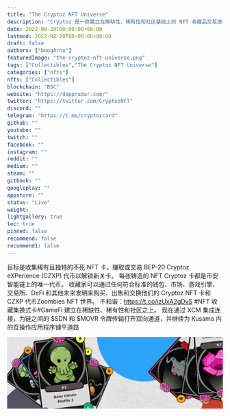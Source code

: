 ```yaml
---
title: "The Cryptoz NFT Universe"
description: "Cryptoz 是一款建立在稀缺性、稀有性和社区基础上的 NFT 收藏品交易游戏"
date: 2022-08-20T00:00:00+08:00
lastmod: 2022-08-20T00:00:00+08:00
draft: false
authors: ["boogArno"]
featuredImage: "the-cryptoz-nft-universe.png"
tags: ["Collectibles","The Cryptoz NFT Universe"]
categories: ["nfts"]
nfts: ["Collectibles"]
blockchain: "BSC"
website: "https://dappradar.com/"
twitter: "https://twitter.com/CryptozNFT"
discord: ""
telegram: "https://t.me/cryptozcard"
github: ""
youtube: ""
twitch: ""
facebook: ""
instagram: ""
reddit: ""
medium: ""
steam: ""
gitbook: ""
googleplay: ""
appstore: ""
status: "Live"
weight: 
lightgallery: true
toc: true
pinned: false
recommend: false
recommend1: false
---
```

目标是收集稀有且独特的不死 NFT 卡，赚取或交易 BEP-20 Cryptoz eXPerience (CZXP) 代币以解锁新关卡。 每张铸造的 NFT Cryptoz 卡都是币安智能链上的唯一代币。 收藏家可以通过任何符合标准的钱包、市场、游戏引擎、交易所、DeFi 和其他未来发明来购买、出售和交换他们的 Cryptoz NFT 卡和 CZXP 代币Zoombies NFT 世界。 不和谐：https://t.co/izUxA2gDvS
#NFT 收藏集换式卡#GameFi 建立在稀缺性、稀有性和社区之上。
现在通过 XCM 集成连接，为链之间的 $SDN 和 $MOVR 令牌传输打开双向通道，并继续为 Kusama 内的互操作应用程序铺平道路

![1080x360](1080x360.jpg)




